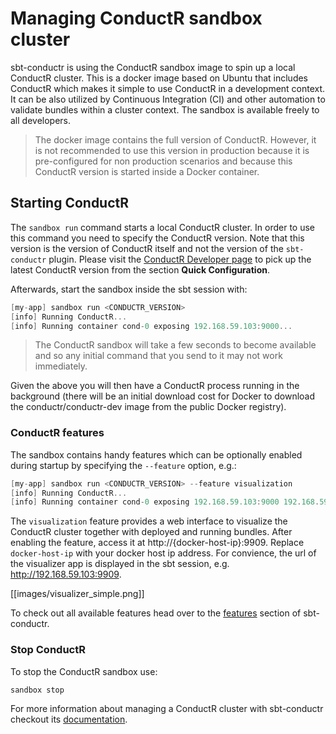 # Managing ConductR sandbox cluster

sbt-conductr is using the ConductR sandbox image to spin up a local ConductR cluster. This is a docker image based on Ubuntu that includes ConductR which makes it simple to use ConductR in a development context. It can be also utilized by Continuous Integration (CI) and other automation to validate bundles within a cluster context. The sandbox is available freely to all developers.

> The docker image contains the full version of ConductR. However, it is not recommended to use this version in production because it is pre-configured for non production scenarios and because this ConductR version is started inside a Docker container.

## Starting ConductR

The `sandbox run` command starts a local ConductR cluster. In order to use this command you need to specify the ConductR version. Note that this version is the version of ConductR itself and not the version of the `sbt-conductr` plugin. Please visit the [ConductR Developer page](https://www.lightbend.com/product/conductr/developer) to pick up the latest ConductR version from the section **Quick Configuration**.

Afterwards, start the sandbox inside the sbt session with:

```scala
[my-app] sandbox run <CONDUCTR_VERSION>
[info] Running ConductR...
[info] Running container cond-0 exposing 192.168.59.103:9000...
```

> The ConductR sandbox will take a few seconds to become available and so any initial command that you send to it may not work immediately.

Given the above you will then have a ConductR process running in the background (there will be an initial download cost for Docker to download the conductr/conductr-dev image from the public Docker registry).

### ConductR features

The sandbox contains handy features which can be optionally enabled during startup by specifying the `--feature` option, e.g.:

```scala
[my-app] sandbox run <CONDUCTR_VERSION> --feature visualization
[info] Running ConductR...
[info] Running container cond-0 exposing 192.168.59.103:9000 192.168.59.103:9909...
```

The `visualization` feature provides a web interface to visualize the ConductR cluster together with deployed and running bundles. After enabling the feature, access it at http://{docker-host-ip}:9909. Replace `docker-host-ip` with your docker host ip address. For convience, the url of the visualizer app is displayed in the sbt session, e.g. http://192.168.59.103:9909.

[[images/visualizer_simple.png]]

To check out all available features head over to the [features](https://github.com/typesafehub/sbt-conductr#features) section of sbt-conductr.

### Stop ConductR

To stop the ConductR sandbox use:

```scala
sandbox stop
```

For more information about managing a ConductR cluster with sbt-conductr checkout its [documentation](https://github.com/typesafehub/sbt-conductr).

